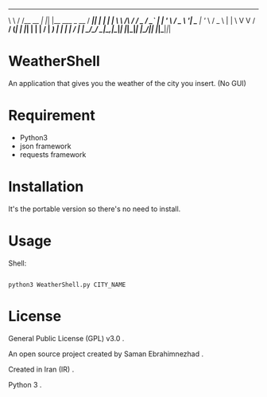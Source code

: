 
__        __         _   _                 ____  _          _ _ 
\ \      / /__  __ _| |_| |__   ___ _ __  / ___|| |__   ___| | |
 \ \ /\ / / _ \/ _` | __| '_ \ / _ \ '__| \___ \| '_ \ / _ \ | |
  \ V  V /  __/ (_| | |_| | | |  __/ |     ___) | | | |  __/ | |
   \_/\_/ \___|\__,_|\__|_| |_|\___|_|    |____/|_| |_|\___|_|_|
                                                                
# WeatherShell
An application that gives you the weather of the city you insert. (No GUI)

# Requirement

* Python3
* json framework
* requests framework

# Installation

It's the portable version so there's no need to install.

# Usage

Shell:

```shell

python3 WeatherShell.py CITY_NAME

```
# License

General Public License (GPL) v3.0 .

An open source project created by Saman Ebrahimnezhad .

Created in Iran (IR) .

Python 3 .
